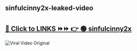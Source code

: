 
 ## sinfulcinny2x-leaked-video 

# <h2><a href="https://clipsfans.com/sinfulcinny2x&ref=git">🔗 Click to LINKS ⏩⏩ 👉 🟢 sinfulcinny2x </a></h2>

<a href="https://clipsfans.com/sinfulcinny2x&ref=git" rel="nofollow" data-target="animated-image.originalLink"><img src="https://i.ibb.co.com/xMMVF88/686577567.gif" alt="Viral Video Original" style="max-width: 100%; display: inline-block;" data-target="animated-image.originalImage"></a>

